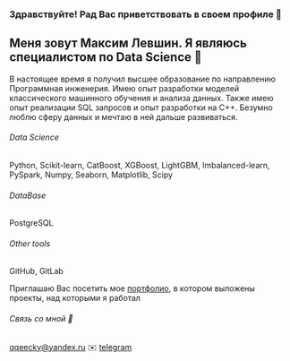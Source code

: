 ### Здравствуйте! Рад Вас приветствовать в своем профиле 👋

## Меня зовут Максим Левшин. Я являюсь специалистом по Data Science 🙋

В настоящее время я получил высшее образование по направлению Программная инженерия. Имею опыт разработки моделей классического машинного обучения и анализа данных. Также имею опыт реализации SQL запросов и опыт разработки на C++. Безумно люблю сферу данных и мечтаю в ней дальше развиваться.

###### Data Science
Python, Scikit-learn, CatBoost, XGBoost, LightGBM, Imbalanced-learn, PySpark, Numpy, Seaborn, Matplotlib, Scipy

###### DataBase
PostgreSQL

###### Other tools
GitHub, GitLab

Приглашаю Вас посетить мое [портфолио](https://github.com/Qeecky/Portfolio), в котором выложены проекты, над которыми я работал 

###### Связь со мной 📧
qqeecky@yandex.ru ✉️
[telegram](https://t.me/qeecky)


<!--
**Qeecky/Qeecky** is a ✨ _special_ ✨ repository because its `README.md` (this file) appears on your GitHub profile.

Here are some ideas to get you started:

- 🔭 I’m currently working on ...
- 🌱 I’m currently learning ...
- 👯 I’m looking to collaborate on ...
- 🤔 I’m looking for help with ...
- 💬 Ask me about ...
- 📫 How to reach me: ...
- 😄 Pronouns: ...
- ⚡ Fun fact: ...
-->
